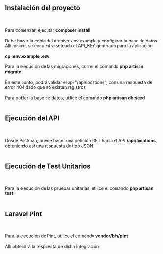 ## Instalación del proyecto
<br /><br />
Para comenzar, ejecutar <strong>composer install</strong><br /><br />
Debe hacer la copia del archivo .env.example y configurar la base de datos. Allí mismo, se encuentra seteado el API_KEY generado para la aplicación
<br /><br />
<strong>cp .env.example .env</strong>
<br /><br />
Para la ejecución de las migraciones, correr el comando <strong>php artisan migrate</strong><br /><br />
En este punto, podrá validar el api "/api/locations", con una respuesta de error 404 dado que no existen registros<br /><br />
Para poblar la base de datos, utilice el comando <strong>php artisan db:seed</strong>
<br /><br />

## Ejecución del API
<br /><br />
Desde Postman, puede hacer una petición GET hacia el API <strong>/api/locations</strong>, obteniendo así una respuesta de tipo JSON
<br /><br />

## Ejecución de Test Unitarios
<br /><br />
Para la ejecución de las pruebas unitarias, utilice el comando <strong>php artisan test</strong>
<br /><br />

## Laravel Pint
<br /><br />
Para la ejecución de Pint, utilice el comando <strong>vendor/bin/pint</strong>
<br /><br />
Allí obtendrá la respuesta de dicha integración